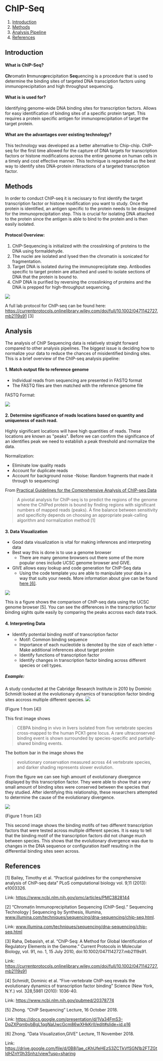 # ChIP-Seq

1. [Introduction](#intro)
2. [Methods](#methods)
3. [Analysis Pipeline](#analysis)
4. [References](#ref)


## Introduction <a name="intro"></a>

#### What is ChIP-Seq?
**Ch**romatin **I**mmuno**p**recipitation **Seq**uencing is a procedure that is used to determine the binding sites of targeted DNA transciption factors using immunoprecipitation and high throughput sequencing.

#### What is is used for?
Identifying genome-wide DNA binding sites for transcription factors. Allows for easy identification of binding sites of a specific protein target. This requires a protein specific antigen for immunoprecipitation of target the target protein.

#### What are the advantages over existing technology?

This technology was developed as a better alternative to Chip-chip. ChIP-seq for the first time allowed for the capture of DNA targets for transcription factors or histone modifications across the entire genome on human cells in a timely and cost effective manner. This technique is regareded as the best way to identify sites DNA-protein interactions of a targeted transcription factor.


## Methods<a name="methods"></a>

In order to conduct ChIP-seq it is necissary to first identify the target transcription factor or histone modification you want to study. Once the protein is identified, an antigen specific to the  protein needs to be designed for the immunoprecipitation step. This is crucial for isolating DNA attached to the protein since the antigen is able to bind to the protein and is then easily isolated. 

#### Protocol Overview: 
1. ChIP-Sequencing is initialized with the crosslinking of proteins to the DNA using formaldehyde.
2. The nuclei are isolated and lysed then the chromatin is sonicated for fragmentation.
3. Target DNA is isolated during the  immunoprecipitate step. 
Antibodies specific to target protein are attached and used to isolate sections of DNA that the protein is bound to.
4. ChIP DNA is purified by reversing the crosslinking of proteins and the DNA is prepped for high-throughput sequencing.

![](./Capture.JPG)

A full lab protocol for ChIP-seq can be found here: https://currentprotocols.onlinelibrary.wiley.com/doi/full/10.1002/0471142727.mb2119s91 [3]


## Analysis<a name = "analysis"></a>

The analysis of ChIP Sequencing data is relatively straight forward compared to other analysis pipelines. The biggest issue is deciding how to normalize your data to reduce the chances of misidentified binding sites. This is a brief overview of the ChIP-seq analysis pipeline: 

#### 1. Match output file to reference genome
   - Individual reads from sequencing are presented in FASTQ format
   - The FASTQ files are then matched with the reference genome file
   
   FASTQ Format:
   
   ![](./img2.JPG)
   
#### 2. Determine significance of reads locations based on quantity and uniqueness of each read.

   Highly significant locations will have high quantities of reads. These locations are known as "peaks". Before we can confirm the significance of an identifies peak we need to establish a peak threshold and normalize the data.
   
   Normalization:
   - Eliminate low quality reads
   - Account for duplicate reads
   - Account for background noise
     -Noise: Random fragments that made it through to sequencing)
   
   From [Practical Guidelines for the Comprehensive Analysis of ChIP-seq Data](#prac)
   > A pivotal analysis for ChIP-seq is to predict the regions of the genome where the ChIPed protein is bound by finding regions with significant numbers of mapped reads (peaks). A fine balance between sensitivity and specificity depends on choosing an appropriate peak-calling algorithm and normalization method [1]

#### 3. Data Visualization
   - Good data visualization is vital for making inferences and interpreting data
   - Best way this is done is to use a genome browser
     - There are many genome browsers out there some of the more popular ones include UCSC genome browser and GIVE. 
   - GIVE allows easy lookup and code generation for ChIP-Seq data
      - Using the code template you are able to manipulate your data in a way that suits your needs. More information about give can be found [here [6]](#here).
   
   ![](./img5.JPG)
   
   This is a figure shows the comparison of ChIP-seq data using the UCSC genome browser [5]. You can see the differences in the transcription factor binding sights quite easily by comparing the peaks accross each data track. 
  
#### 4. Interpreting Data
   - Identify potential binding motif of transcription factor
     - Motif: Common binding sequence
     - Importance of each nucleotide is denoted by the size of each letter
    - Make additional inferences about target protein
      - Identify functions of transcription factor
      - Identify changes in transcription factor binding across different species or cell types. 
      
     
   ##### Example:
   A study conducted at the Cabridge Research Institute in 2010 by Dominic Schmidt looked at the evolutionary dynamics of transciption factor binding sites accross multiple different species. 
  ![](./img3.JPG)
  
   (Figure 1 from [4])
  
   This first image shows
   >CEBPA binding in vivo in livers isolated from five vertebrate species cross-mapped to the human PCK1 gene locus. A rare ultraconserved binding event is shown surrounded by species-specific and partially-shared binding events. 
  
   The bottom bar in the image shows the 
   > evolutionary conservation measured across 44 vertebrate species, and darker shading represents slower evolution.
  
   From the figure we can see high amount of evolutionary divergence displayed by this transcription factor. They were able to show that a very small amount of binding sites were conserved between the species that they studied.  After identifying this relationship, these researchers attempted to determine the cause of the evolutionary divergence. 
   
   ![](./img4.JPG)
   
   (Figure 1 from [4])

   This second image shows the binding motifs of two different transcription factors that were tested across multiple different species. It is easy to tell that the binding motif of the transcription factors did not change much between species. This shows that the evolutionary divergence was due to changes in the DNA sequence or configuration itself resulting in the differential binding sites seen across. 




## References<a name = "ref"></a>

[1] Bailey, Timothy et al. “Practical guidelines for the comprehensive analysis of ChIP-seq data” PLoS computational biology vol. 9,11 (2013): e1003326. <a name = "prac"><a/>
 
Link: https://www.ncbi.nlm.nih.gov/pmc/articles/PMC3828144
 
[2] “Chromatin Immunoprecipitation Sequencing (ChIP-Seq).” Sequencing Technology | Sequencing by Synthesis, Illumina, www.illumina.com/techniques/sequencing/dna-sequencing/chip-seq.html.
 
Link: www.illumina.com/techniques/sequencing/dna-sequencing/chip-seq.html
 
[3] Raha, Debasish, et al. “ChIP-Seq: A Method for Global Identification of Regulatory Elements in the Genome.” Current Protocols in Molecular Biology, vol. 91, no. 1, 15 July 2010, doi:10.1002/0471142727.mb2119s91.
 
Link: https://currentprotocols.onlinelibrary.wiley.com/doi/full/10.1002/0471142727.mb2119s91
 
[4] Schmidt, Dominic et al. “Five-vertebrate ChIP-seq reveals the evolutionary dynamics of transcription factor binding” Science (New York, N.Y.) vol. 328,5981 (2010): 1036-40.

Link: https://www.ncbi.nlm.nih.gov/pubmed/20378774
 
[5] Zhong. “ChIP Sequencing” Lecture, 16 October 2018.
 
Link: https://docs.google.com/presentation/d/1Va34FmS3-DqZXPqmbybBgL1qgNaUwcGcm86wXHkKrlI/edit#slide=id.p16

[6] Zhong. "Data Visualization,GIVE" Lecture, 11 November 2018.

Link: https://drive.google.com/file/d/0B8j1ae_cKhUfeHEzS3ZCTkVfSGN1b2FTZGtldHZnY0h3Snhz/view?usp=sharing<a name = "here"><a/>

